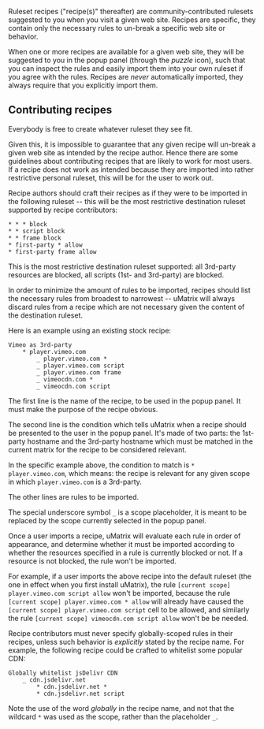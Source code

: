 Ruleset recipes ("recipe(s)" thereafter) are community-contributed rulesets suggested to you when you visit a given web site. Recipes are specific, they contain only the necessary rules to un-break a specific web site or behavior.

When one or more recipes are available for a given web site, they will be suggested to you in the popup panel (through the _puzzle_ icon), such that you can inspect the rules and easily import them into your own ruleset if you agree with the rules. Recipes are _never_ automatically imported, they always require that you explicitly import them.

## Contributing recipes

Everybody is free to create whatever ruleset they see fit.

Given this, it is impossible to guarantee that any given recipe will un-break a given web site as intended by the recipe author. Hence there are some guidelines about contributing recipes that are likely to work for most users. If a recipe does not work as intended because they are imported into rather restrictive personal ruleset, this will be for the user to work out.

Recipe authors should craft their recipes as if they were to be imported in the following ruleset -- this will be the most restrictive destination ruleset supported by recipe contributors:

    * * * block
    * * script block
    * * frame block
    * first-party * allow
    * first-party frame allow

This is the most restrictive destination ruleset supported: all 3rd-party resources are blocked, all scripts (1st- and 3rd-party) are blocked.

In order to minimize the amount of rules to be imported, recipes should list the necessary rules from broadest to narrowest -- uMatrix will always discard rules from a recipe which are not necessary given the content of the destination ruleset.

Here is an example using an existing stock recipe:

    Vimeo as 3rd-party
        * player.vimeo.com
            _ player.vimeo.com *
            _ player.vimeo.com script
            _ player.vimeo.com frame
            _ vimeocdn.com *
            _ vimeocdn.com script

The first line is the name of the recipe, to be used in the popup panel. It must make the purpose of the recipe obvious.

The second line is the condition which tells uMatrix when a recipe should be presented to the user in the popup panel. It's made of two parts: the 1st-party hostname and the 3rd-party hostname which must be matched in the current matrix for the recipe to be considered relevant.

In the specific example above, the condition to match is `* player.vimeo.com`, which means: the recipe is relevant for any given scope in which `player.vimeo.com` is a 3rd-party.

The other lines are rules to be imported.

The special underscore symbol `_` is a scope placeholder, it is meant to be replaced by the scope currently selected in the popup panel.

Once a user imports a recipe, uMatrix will evaluate each rule in order of appearance, and determine whether it must be imported according to whether the resources specified in a rule is currently blocked or not. If a resource is not blocked, the rule won't be imported.

For example, if a user imports the above recipe into the default ruleset (the one in effect when you first install uMatrix), the rule `[current scope] player.vimeo.com script allow` won't be imported, because the rule `[current scope] player.vimeo.com * allow` will already have caused the `[current scope] player.vimeo.com script` cell to be allowed, and similarly the rule `[current scope] vimeocdn.com script allow` won't be be needed.

Recipe contributors must never specify globally-scoped rules in their recipes, unless such behavior is _explicitly_ stated by the recipe name. For example, the following recipe could be crafted to whitelist some popular CDN:

    Globally whitelist jsDelivr CDN
        _ cdn.jsdelivr.net
            * cdn.jsdelivr.net *
            * cdn.jsdelivr.net script

Note the use of the word _globally_ in the recipe name, and not that the wildcard `*` was used as the scope, rather than the placeholder `_`.